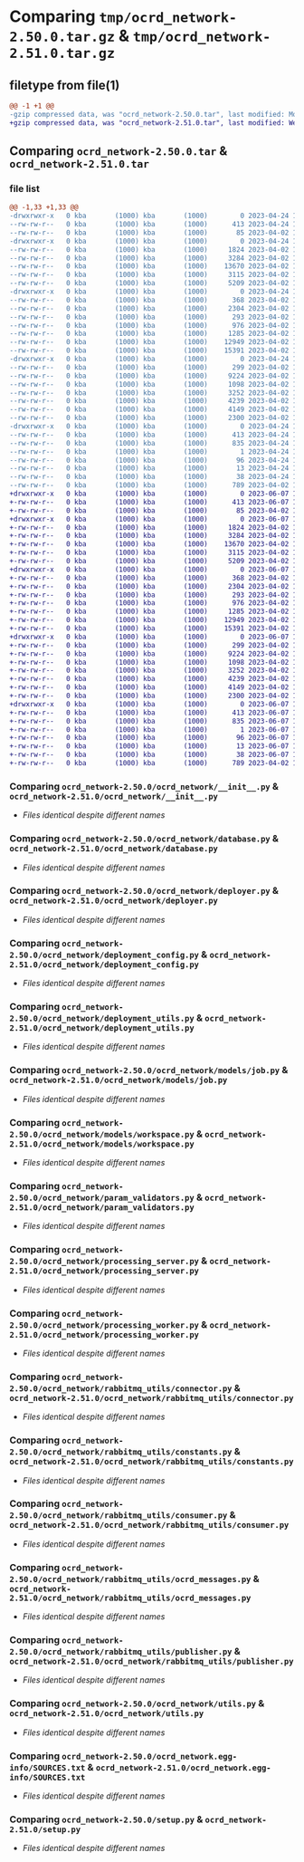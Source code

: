 # Comparing `tmp/ocrd_network-2.50.0.tar.gz` & `tmp/ocrd_network-2.51.0.tar.gz`

## filetype from file(1)

```diff
@@ -1 +1 @@
-gzip compressed data, was "ocrd_network-2.50.0.tar", last modified: Mon Apr 24 11:39:59 2023, max compression
+gzip compressed data, was "ocrd_network-2.51.0.tar", last modified: Wed Jun  7 11:27:39 2023, max compression
```

## Comparing `ocrd_network-2.50.0.tar` & `ocrd_network-2.51.0.tar`

### file list

```diff
@@ -1,33 +1,33 @@
-drwxrwxr-x   0 kba       (1000) kba       (1000)        0 2023-04-24 11:39:59.450320 ocrd_network-2.50.0/
--rw-rw-r--   0 kba       (1000) kba       (1000)      413 2023-04-24 11:39:59.450320 ocrd_network-2.50.0/PKG-INFO
--rw-rw-r--   0 kba       (1000) kba       (1000)       85 2023-04-02 14:17:57.000000 ocrd_network-2.50.0/README.md
-drwxrwxr-x   0 kba       (1000) kba       (1000)        0 2023-04-24 11:39:59.450320 ocrd_network-2.50.0/ocrd_network/
--rw-rw-r--   0 kba       (1000) kba       (1000)     1824 2023-04-02 14:17:57.000000 ocrd_network-2.50.0/ocrd_network/__init__.py
--rw-rw-r--   0 kba       (1000) kba       (1000)     3284 2023-04-02 14:17:57.000000 ocrd_network-2.50.0/ocrd_network/database.py
--rw-rw-r--   0 kba       (1000) kba       (1000)    13670 2023-04-02 14:17:57.000000 ocrd_network-2.50.0/ocrd_network/deployer.py
--rw-rw-r--   0 kba       (1000) kba       (1000)     3115 2023-04-02 14:17:57.000000 ocrd_network-2.50.0/ocrd_network/deployment_config.py
--rw-rw-r--   0 kba       (1000) kba       (1000)     5209 2023-04-02 14:17:57.000000 ocrd_network-2.50.0/ocrd_network/deployment_utils.py
-drwxrwxr-x   0 kba       (1000) kba       (1000)        0 2023-04-24 11:39:59.450320 ocrd_network-2.50.0/ocrd_network/models/
--rw-rw-r--   0 kba       (1000) kba       (1000)      368 2023-04-02 14:17:57.000000 ocrd_network-2.50.0/ocrd_network/models/__init__.py
--rw-rw-r--   0 kba       (1000) kba       (1000)     2304 2023-04-02 14:17:57.000000 ocrd_network-2.50.0/ocrd_network/models/job.py
--rw-rw-r--   0 kba       (1000) kba       (1000)      293 2023-04-02 14:17:57.000000 ocrd_network-2.50.0/ocrd_network/models/ocrd_tool.py
--rw-rw-r--   0 kba       (1000) kba       (1000)      976 2023-04-02 14:17:57.000000 ocrd_network-2.50.0/ocrd_network/models/workspace.py
--rw-rw-r--   0 kba       (1000) kba       (1000)     1285 2023-04-02 14:17:57.000000 ocrd_network-2.50.0/ocrd_network/param_validators.py
--rw-rw-r--   0 kba       (1000) kba       (1000)    12949 2023-04-02 14:17:57.000000 ocrd_network-2.50.0/ocrd_network/processing_server.py
--rw-rw-r--   0 kba       (1000) kba       (1000)    15391 2023-04-02 14:17:57.000000 ocrd_network-2.50.0/ocrd_network/processing_worker.py
-drwxrwxr-x   0 kba       (1000) kba       (1000)        0 2023-04-24 11:39:59.450320 ocrd_network-2.50.0/ocrd_network/rabbitmq_utils/
--rw-rw-r--   0 kba       (1000) kba       (1000)      299 2023-04-02 14:17:57.000000 ocrd_network-2.50.0/ocrd_network/rabbitmq_utils/__init__.py
--rw-rw-r--   0 kba       (1000) kba       (1000)     9224 2023-04-02 14:17:57.000000 ocrd_network-2.50.0/ocrd_network/rabbitmq_utils/connector.py
--rw-rw-r--   0 kba       (1000) kba       (1000)     1098 2023-04-02 14:17:57.000000 ocrd_network-2.50.0/ocrd_network/rabbitmq_utils/constants.py
--rw-rw-r--   0 kba       (1000) kba       (1000)     3252 2023-04-02 14:17:57.000000 ocrd_network-2.50.0/ocrd_network/rabbitmq_utils/consumer.py
--rw-rw-r--   0 kba       (1000) kba       (1000)     4239 2023-04-02 14:17:57.000000 ocrd_network-2.50.0/ocrd_network/rabbitmq_utils/ocrd_messages.py
--rw-rw-r--   0 kba       (1000) kba       (1000)     4149 2023-04-02 14:17:57.000000 ocrd_network-2.50.0/ocrd_network/rabbitmq_utils/publisher.py
--rw-rw-r--   0 kba       (1000) kba       (1000)     2300 2023-04-02 14:17:57.000000 ocrd_network-2.50.0/ocrd_network/utils.py
-drwxrwxr-x   0 kba       (1000) kba       (1000)        0 2023-04-24 11:39:59.450320 ocrd_network-2.50.0/ocrd_network.egg-info/
--rw-rw-r--   0 kba       (1000) kba       (1000)      413 2023-04-24 11:39:59.000000 ocrd_network-2.50.0/ocrd_network.egg-info/PKG-INFO
--rw-rw-r--   0 kba       (1000) kba       (1000)      835 2023-04-24 11:39:59.000000 ocrd_network-2.50.0/ocrd_network.egg-info/SOURCES.txt
--rw-rw-r--   0 kba       (1000) kba       (1000)        1 2023-04-24 11:39:59.000000 ocrd_network-2.50.0/ocrd_network.egg-info/dependency_links.txt
--rw-rw-r--   0 kba       (1000) kba       (1000)       96 2023-04-24 11:39:59.000000 ocrd_network-2.50.0/ocrd_network.egg-info/requires.txt
--rw-rw-r--   0 kba       (1000) kba       (1000)       13 2023-04-24 11:39:59.000000 ocrd_network-2.50.0/ocrd_network.egg-info/top_level.txt
--rw-rw-r--   0 kba       (1000) kba       (1000)       38 2023-04-24 11:39:59.450320 ocrd_network-2.50.0/setup.cfg
--rw-rw-r--   0 kba       (1000) kba       (1000)      789 2023-04-02 14:17:57.000000 ocrd_network-2.50.0/setup.py
+drwxrwxr-x   0 kba       (1000) kba       (1000)        0 2023-06-07 11:27:39.596478 ocrd_network-2.51.0/
+-rw-rw-r--   0 kba       (1000) kba       (1000)      413 2023-06-07 11:27:39.592478 ocrd_network-2.51.0/PKG-INFO
+-rw-rw-r--   0 kba       (1000) kba       (1000)       85 2023-04-02 14:17:57.000000 ocrd_network-2.51.0/README.md
+drwxrwxr-x   0 kba       (1000) kba       (1000)        0 2023-06-07 11:27:39.580478 ocrd_network-2.51.0/ocrd_network/
+-rw-rw-r--   0 kba       (1000) kba       (1000)     1824 2023-04-02 14:17:57.000000 ocrd_network-2.51.0/ocrd_network/__init__.py
+-rw-rw-r--   0 kba       (1000) kba       (1000)     3284 2023-04-02 14:17:57.000000 ocrd_network-2.51.0/ocrd_network/database.py
+-rw-rw-r--   0 kba       (1000) kba       (1000)    13670 2023-04-02 14:17:57.000000 ocrd_network-2.51.0/ocrd_network/deployer.py
+-rw-rw-r--   0 kba       (1000) kba       (1000)     3115 2023-04-02 14:17:57.000000 ocrd_network-2.51.0/ocrd_network/deployment_config.py
+-rw-rw-r--   0 kba       (1000) kba       (1000)     5209 2023-04-02 14:17:57.000000 ocrd_network-2.51.0/ocrd_network/deployment_utils.py
+drwxrwxr-x   0 kba       (1000) kba       (1000)        0 2023-06-07 11:27:39.588478 ocrd_network-2.51.0/ocrd_network/models/
+-rw-rw-r--   0 kba       (1000) kba       (1000)      368 2023-04-02 14:17:57.000000 ocrd_network-2.51.0/ocrd_network/models/__init__.py
+-rw-rw-r--   0 kba       (1000) kba       (1000)     2304 2023-04-02 14:17:57.000000 ocrd_network-2.51.0/ocrd_network/models/job.py
+-rw-rw-r--   0 kba       (1000) kba       (1000)      293 2023-04-02 14:17:57.000000 ocrd_network-2.51.0/ocrd_network/models/ocrd_tool.py
+-rw-rw-r--   0 kba       (1000) kba       (1000)      976 2023-04-02 14:17:57.000000 ocrd_network-2.51.0/ocrd_network/models/workspace.py
+-rw-rw-r--   0 kba       (1000) kba       (1000)     1285 2023-04-02 14:17:57.000000 ocrd_network-2.51.0/ocrd_network/param_validators.py
+-rw-rw-r--   0 kba       (1000) kba       (1000)    12949 2023-04-02 14:17:57.000000 ocrd_network-2.51.0/ocrd_network/processing_server.py
+-rw-rw-r--   0 kba       (1000) kba       (1000)    15391 2023-04-02 14:17:57.000000 ocrd_network-2.51.0/ocrd_network/processing_worker.py
+drwxrwxr-x   0 kba       (1000) kba       (1000)        0 2023-06-07 11:27:39.592478 ocrd_network-2.51.0/ocrd_network/rabbitmq_utils/
+-rw-rw-r--   0 kba       (1000) kba       (1000)      299 2023-04-02 14:17:57.000000 ocrd_network-2.51.0/ocrd_network/rabbitmq_utils/__init__.py
+-rw-rw-r--   0 kba       (1000) kba       (1000)     9224 2023-04-02 14:17:57.000000 ocrd_network-2.51.0/ocrd_network/rabbitmq_utils/connector.py
+-rw-rw-r--   0 kba       (1000) kba       (1000)     1098 2023-04-02 14:17:57.000000 ocrd_network-2.51.0/ocrd_network/rabbitmq_utils/constants.py
+-rw-rw-r--   0 kba       (1000) kba       (1000)     3252 2023-04-02 14:17:57.000000 ocrd_network-2.51.0/ocrd_network/rabbitmq_utils/consumer.py
+-rw-rw-r--   0 kba       (1000) kba       (1000)     4239 2023-04-02 14:17:57.000000 ocrd_network-2.51.0/ocrd_network/rabbitmq_utils/ocrd_messages.py
+-rw-rw-r--   0 kba       (1000) kba       (1000)     4149 2023-04-02 14:17:57.000000 ocrd_network-2.51.0/ocrd_network/rabbitmq_utils/publisher.py
+-rw-rw-r--   0 kba       (1000) kba       (1000)     2300 2023-04-02 14:17:57.000000 ocrd_network-2.51.0/ocrd_network/utils.py
+drwxrwxr-x   0 kba       (1000) kba       (1000)        0 2023-06-07 11:27:39.580478 ocrd_network-2.51.0/ocrd_network.egg-info/
+-rw-rw-r--   0 kba       (1000) kba       (1000)      413 2023-06-07 11:27:39.000000 ocrd_network-2.51.0/ocrd_network.egg-info/PKG-INFO
+-rw-rw-r--   0 kba       (1000) kba       (1000)      835 2023-06-07 11:27:39.000000 ocrd_network-2.51.0/ocrd_network.egg-info/SOURCES.txt
+-rw-rw-r--   0 kba       (1000) kba       (1000)        1 2023-06-07 11:27:39.000000 ocrd_network-2.51.0/ocrd_network.egg-info/dependency_links.txt
+-rw-rw-r--   0 kba       (1000) kba       (1000)       96 2023-06-07 11:27:39.000000 ocrd_network-2.51.0/ocrd_network.egg-info/requires.txt
+-rw-rw-r--   0 kba       (1000) kba       (1000)       13 2023-06-07 11:27:39.000000 ocrd_network-2.51.0/ocrd_network.egg-info/top_level.txt
+-rw-rw-r--   0 kba       (1000) kba       (1000)       38 2023-06-07 11:27:39.596478 ocrd_network-2.51.0/setup.cfg
+-rw-rw-r--   0 kba       (1000) kba       (1000)      789 2023-04-02 14:17:57.000000 ocrd_network-2.51.0/setup.py
```

### Comparing `ocrd_network-2.50.0/ocrd_network/__init__.py` & `ocrd_network-2.51.0/ocrd_network/__init__.py`

 * *Files identical despite different names*

### Comparing `ocrd_network-2.50.0/ocrd_network/database.py` & `ocrd_network-2.51.0/ocrd_network/database.py`

 * *Files identical despite different names*

### Comparing `ocrd_network-2.50.0/ocrd_network/deployer.py` & `ocrd_network-2.51.0/ocrd_network/deployer.py`

 * *Files identical despite different names*

### Comparing `ocrd_network-2.50.0/ocrd_network/deployment_config.py` & `ocrd_network-2.51.0/ocrd_network/deployment_config.py`

 * *Files identical despite different names*

### Comparing `ocrd_network-2.50.0/ocrd_network/deployment_utils.py` & `ocrd_network-2.51.0/ocrd_network/deployment_utils.py`

 * *Files identical despite different names*

### Comparing `ocrd_network-2.50.0/ocrd_network/models/job.py` & `ocrd_network-2.51.0/ocrd_network/models/job.py`

 * *Files identical despite different names*

### Comparing `ocrd_network-2.50.0/ocrd_network/models/workspace.py` & `ocrd_network-2.51.0/ocrd_network/models/workspace.py`

 * *Files identical despite different names*

### Comparing `ocrd_network-2.50.0/ocrd_network/param_validators.py` & `ocrd_network-2.51.0/ocrd_network/param_validators.py`

 * *Files identical despite different names*

### Comparing `ocrd_network-2.50.0/ocrd_network/processing_server.py` & `ocrd_network-2.51.0/ocrd_network/processing_server.py`

 * *Files identical despite different names*

### Comparing `ocrd_network-2.50.0/ocrd_network/processing_worker.py` & `ocrd_network-2.51.0/ocrd_network/processing_worker.py`

 * *Files identical despite different names*

### Comparing `ocrd_network-2.50.0/ocrd_network/rabbitmq_utils/connector.py` & `ocrd_network-2.51.0/ocrd_network/rabbitmq_utils/connector.py`

 * *Files identical despite different names*

### Comparing `ocrd_network-2.50.0/ocrd_network/rabbitmq_utils/constants.py` & `ocrd_network-2.51.0/ocrd_network/rabbitmq_utils/constants.py`

 * *Files identical despite different names*

### Comparing `ocrd_network-2.50.0/ocrd_network/rabbitmq_utils/consumer.py` & `ocrd_network-2.51.0/ocrd_network/rabbitmq_utils/consumer.py`

 * *Files identical despite different names*

### Comparing `ocrd_network-2.50.0/ocrd_network/rabbitmq_utils/ocrd_messages.py` & `ocrd_network-2.51.0/ocrd_network/rabbitmq_utils/ocrd_messages.py`

 * *Files identical despite different names*

### Comparing `ocrd_network-2.50.0/ocrd_network/rabbitmq_utils/publisher.py` & `ocrd_network-2.51.0/ocrd_network/rabbitmq_utils/publisher.py`

 * *Files identical despite different names*

### Comparing `ocrd_network-2.50.0/ocrd_network/utils.py` & `ocrd_network-2.51.0/ocrd_network/utils.py`

 * *Files identical despite different names*

### Comparing `ocrd_network-2.50.0/ocrd_network.egg-info/SOURCES.txt` & `ocrd_network-2.51.0/ocrd_network.egg-info/SOURCES.txt`

 * *Files identical despite different names*

### Comparing `ocrd_network-2.50.0/setup.py` & `ocrd_network-2.51.0/setup.py`

 * *Files identical despite different names*


